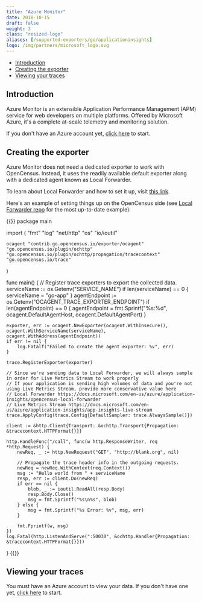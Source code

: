 ```yaml
---
title: "Azure Monitor"
date: 2018-10-15
draft: false
weight: 3
class: "resized-logo"
aliases: [/supported-exporters/go/applicationinsights]
logo: /img/partners/microsoft_logo.svg
---
```


- [Introduction](#introduction)
- [Creating the exporter](#creating-the-exporter)
- [Viewing your traces](#viewing-your-traces)

## Introduction
Azure Monitor is an extensible Application Performance Management (APM) service for web developers on multiple platforms. Offered by Microsoft Azure, it's a complete at-scale telemetry and monitoring solution.

If you don't have an Azure account yet, [click here](https://docs.microsoft.com/en-us/azure/application-insights/app-insights-overview) to start.

## Creating the exporter
Azure Monitor does not need a dedicated exporter to work with OpenCensus. Instead, it uses the readily available default exporter along with a dedicated agent known as Local Forwarder. 

To learn about Local Forwarder and how to set it up, visit [this link](https://docs.microsoft.com/en-us/azure/application-insights/opencensus-local-forwarder).

Here's an example of setting things up on the OpenCensus side (see [Local Forwarder repo](https://github.com/Microsoft/ApplicationInsights-LocalForwarder/blob/master/examples/opencensus/go-app/main.go) for the most up-to-date example):

{{<highlight go>}}
package main

import (
	"fmt"
	"log"
	"net/http"
	"os"
	"io/ioutil"

	ocagent "contrib.go.opencensus.io/exporter/ocagent"
	"go.opencensus.io/plugin/ochttp"
	"go.opencensus.io/plugin/ochttp/propagation/tracecontext"
	"go.opencensus.io/trace"
)

func main() {
	// Register trace exporters to export the collected data.
	serviceName := os.Getenv("SERVICE_NAME")
	if len(serviceName) == 0 {
		serviceName = "go-app"
	}
	agentEndpoint := os.Getenv("OCAGENT_TRACE_EXPORTER_ENDPOINT")
	if len(agentEndpoint) == 0 {
		agentEndpoint = fmt.Sprintf("%s:%d", ocagent.DefaultAgentHost, ocagent.DefaultAgentPort)
	}

	exporter, err := ocagent.NewExporter(ocagent.WithInsecure(), ocagent.WithServiceName(serviceName), ocagent.WithAddress(agentEndpoint))
	if err != nil {
		log.Fatalf("Failed to create the agent exporter: %v", err)
	}

	trace.RegisterExporter(exporter)

	// Since we're sending data to Local Forwarder, we will always sample in order for Live Metrics Stream to work properly
	// If your application is sending high volumes of data and you're not using Live Metrics Stream, provide more conservative value here
	// Local Forwarder https://docs.microsoft.com/en-us/azure/application-insights/opencensus-local-forwarder
	// Live Metrics Stream https://docs.microsoft.com/en-us/azure/application-insights/app-insights-live-stream
	trace.ApplyConfig(trace.Config{DefaultSampler: trace.AlwaysSample()})

	client := &http.Client{Transport: &ochttp.Transport{Propagation: &tracecontext.HTTPFormat{}}}

	http.HandleFunc("/call", func(w http.ResponseWriter, req *http.Request) {
		newReq, _ := http.NewRequest("GET", "http://blank.org", nil)

		// Propagate the trace header info in the outgoing requests.
		newReq = newReq.WithContext(req.Context())
		msg := "Hello world from " + serviceName
		resp, err := client.Do(newReq)
		if err == nil {
			blob, _ := ioutil.ReadAll(resp.Body)
			resp.Body.Close()
			msg = fmt.Sprintf("%s\n%s", blob)
		} else {
			msg = fmt.Sprintf("%s Error: %v", msg, err)
		}

		fmt.Fprintf(w, msg)
	})
	log.Fatal(http.ListenAndServe(":50030", &ochttp.Handler{Propagation: &tracecontext.HTTPFormat{}}))
}
{{</highlight>}}


## Viewing your traces
You must have an Azure account to view your data. If you don't have one yet, [click here](https://docs.microsoft.com/en-us/azure/application-insights/app-insights-overview) to start.
